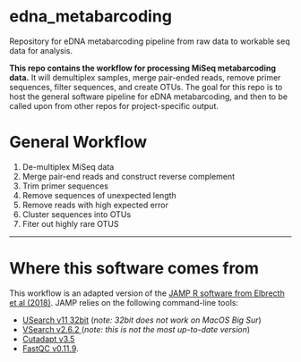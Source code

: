 # **edna_metabarcoding**
Repository for eDNA metabarcoding pipeline from raw data to workable seq data for analysis.

**This repo contains the workflow for processing MiSeq metabarcoding data.** It will demultiplex samples, merge pair-ended reads, remove primer sequences, filter sequences, and create OTUs. The goal for this repo is to host the general software pipeline for eDNA metabarcoding, and then to be called upon from other repos for project-specific output.

# General Workflow

  1. De-multiplex MiSeq data
  2. Merge pair-end reads and construct reverse complement
  3. Trim primer sequences
  4. Remove sequences of unexpected length
  5. Remove reads with high expected error
  6. Cluster sequences into OTUs
  7. Fiter out highly rare OTUS


***

# Where this software comes from
This workflow is an adapted version of the [JAMP R software from Elbrecth et al (2018)](https://github.com/VascoElbrecht/JAMP). JAMP relies on the following command-line tools: 
* [USearch v11 32bit](https://www.drive5.com/usearch/manual/) (*note: 32bit does not work on MacOS Big Sur*)
* [VSearch v2.6.2 ](https://github.com/torognes/vsearch)(*note: this is not the most up-to-date version*)
* [Cutadapt v3.5](https://cutadapt.readthedocs.io/en/stable/installation.html)
* [FastQC v0.11.9](https://www.bioinformatics.babraham.ac.uk/projects/download.html#fastqc).
